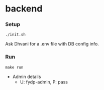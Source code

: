 # backend

### Setup

```
./init.sh
```

Ask Dhvani for a .env file with DB config info.

### Run

```
make run
```

- Admin details
  - U: fydp-admin, P: pass
